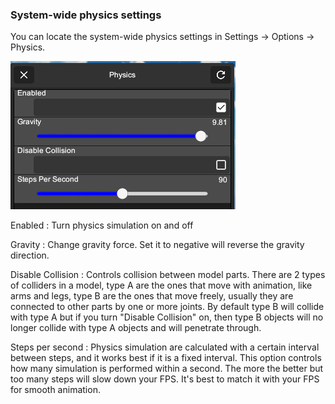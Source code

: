 ### System-wide physics settings
You can locate the system-wide physics settings in Settings -> Options -> Physics. 

![System Physics](/images/system-physics.png)

Enabled
: Turn physics simulation on and off

Gravity
:  Change gravity force. Set it to negative will reverse the gravity direction. 

Disable Collision
:  Controls collision between model parts. There are 2 types of colliders in a model, type A are the ones that move with animation, like arms and legs, type B are the ones that move freely, usually they are connected to other parts by one or more joints. By default type B will collide with type A but if you turn "Disable Collision" on, then type B objects will no longer collide with type A objects and will penetrate through. 

Steps per second
:  Physics simulation are calculated with a certain interval between steps, and it works best if it is a fixed interval. This option controls how many simulation is performed within a second. The more the better but too many steps will slow down your FPS. It's best to match it with your FPS for smooth animation.